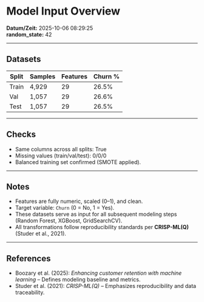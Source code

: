 # Model Input Overview

**Datum/Zeit:** 2025-10-06 08:29:25  
**random_state:** 42  

---

## Datasets

| Split | Samples | Features | Churn % |
|-------|----------|-----------|----------|
| Train | 4,929 | 29 | 26.5% |
| Val | 1,057 | 29 | 26.6% |
| Test | 1,057 | 29 | 26.5% |

---

## Checks

- Same columns across all splits: True
- Missing values (train/val/test): 0/0/0
- Balanced training set confirmed (SMOTE applied).

---

## Notes

- Features are fully numeric, scaled (0–1), and clean.
- Target variable: `Churn` (0 = No, 1 = Yes).
- These datasets serve as input for all subsequent modeling steps (Random Forest, XGBoost, GridSearchCV).
- All transformations follow reproducibility standards per **CRISP-ML(Q)** (Studer et al., 2021).

---

## References

- Boozary et al. (2025): *Enhancing customer retention with machine learning* – Defines modeling baseline and metrics.  
- Studer et al. (2021): *CRISP-ML(Q)* – Emphasizes reproducibility and data traceability.
